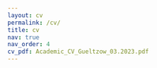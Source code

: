 ```yaml
---
layout: cv
permalink: /cv/
title: cv
nav: true
nav_order: 4
cv_pdf: Academic_CV_Gueltzow_03.2023.pdf
---
```

